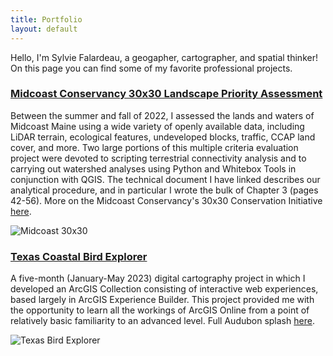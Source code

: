 ```yaml
---
title: Portfolio
layout: default
---
```


Hello, I'm Sylvie Falardeau, a geogapher, cartographer, and spatial thinker! On this page you can find some of my favorite professional projects.

### [Midcoast Conservancy 30x30 Landscape Priority Assessment](https://vinfalardeau.github.io/portfolio/Midcoast_30x30_LandscapePriorityAssessment.pdf)

Between the summer and fall of 2022, I assessed the lands and waters of Midcoast Maine using a wide variety of openly available data, including LiDAR terrain, ecological features, undeveloped blocks, traffic, CCAP land cover, and more. Two large portions of this multiple criteria evaluation project were devoted to scripting terrestrial connectivity analysis and to carrying out watershed analyses using Python and Whitebox Tools in conjunction with QGIS. The technical document I have linked describes our analytical procedure, and in particular I wrote the bulk of Chapter 3 (pages 42-56). More on the Midcoast Conservancy's 30x30 Conservation Initiative [here](https://www.midcoastconservancy.org/30x30).

![Midcoast 30x30](portfolio/mdc.jpg)

### [Texas Coastal Bird Explorer](https://storymaps.arcgis.com/collections/2872af0221274710b68ad764785b9471)
A five-month (January-May 2023) digital cartography project in which I developed an ArcGIS Collection consisting of interactive web experiences, based largely in ArcGIS Experience Builder. This project provided me with the opportunity to learn all the workings of ArcGIS Online from a point of relatively basic familiarity to an advanced level. Full Audubon splash [here](https://www.audubon.org/news/celebrate-audubon-texass-centennial-virtual-tour-coast). 

![Texas Bird Explorer](portfolio/bird.jpg)
